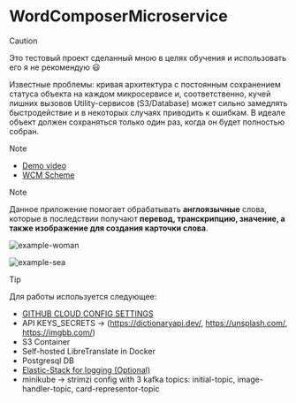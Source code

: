 # WordComposerMicroservice

> [!CAUTION]
> Это тестовый проект сделанный мною в целях обучения и использовать его я не рекомендую 😃
>
> Известные проблемы: кривая архитектура с постоянным сохранением статуса объекта на каждом микросервисе и, соответственно, кучей лишних вызовов Utility-сервисов (S3/Database) может сильно замедлять быстродействие и в некоторых случаях приводить к ошибкам. В идеале объект должен сохраняться только один раз, когда он будет полностью собран.

> [!NOTE]  
> * [Demo video](https://drive.google.com/file/d/1z0o_aCw4Ef8Z3Lf-KmbfwyD-yiEkTtIk/view)
> * [WCM Scheme](https://www.figma.com/board/NAss9AIxLZl4a5mzyvPmw3/WCM-Scheme?node-id=27-296&t=xo68IR39sDgCMfbt-4)

> [!NOTE]  
> Данное приложение помогает обрабатывать **англоязычные** слова, которые в последствии получают **перевод, транскрипцию, значение, а также изображение для создания карточки слова**.
>
> ![example-woman](examples/af96fdcc3502.jpg)
>
> ![example-sea](examples/a562fd6c125e.jpg)

> [!TIP]
> Для работы используется следующее:
> * [GITHUB CLOUD CONFIG SETTINGS](https://github.com/hannahmontana-554/word-composer-microservices/tree/master/spring_cloud_config_settings-master)
> * API KEYS_SECRETS -> (https://dictionaryapi.dev/, https://unsplash.com/, https://imgbb.com/)
> * S3 Container
> * Self-hosted LibreTranslate in Docker
> * Postgresql DB
> * [Elastic-Stack for logging (Optional)](https://github.com/hannahmontana-554/elk-stack)
> * minikube -> strimzi config with 3 kafka topics: initial-topic, image-handler-topic, card-representor-topic
